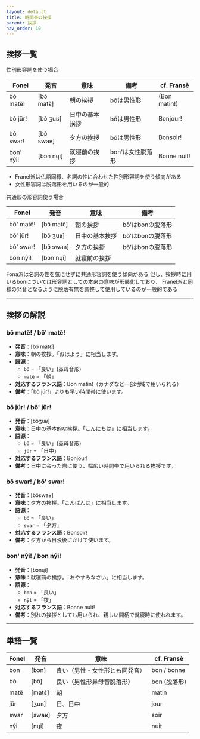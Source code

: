 ```yaml
---
layout: default
title: 時間帯の挨拶
parent: 挨拶
nav_order: 10
---
```


## 挨拶一覧


性別形容詞を使う場合


| Fonel            | 発音             | 意味               | 備考                        | cf. Fransè    |
|------------------|------------------|--------------------|-----------------------------|---------------|
| bõ matẽ!         | [bɔ̃ matɛ̃]      | 朝の挨拶           | bõは男性形                  | (Bon matin!)  |
| bõ jür!          | [bɔ̃ ʒuʁ]        | 日中の基本挨拶     | bõは男性形                  | Bonjour!      |
| bõ swar!         | [bɔ̃ swaʁ]       | 夕方の挨拶         | bõは男性形                  | Bonsoir!      |
| bon' nŷi!        | [bɔn nɥi]        | 就寝前の挨拶       | bon'は女性脱落形            | Bonne nuit!   |

- Franel派は仏語同様、名詞の性に合わせた性別形容詞を使う傾向がある
- 女性形容詞は脱落形を用いるのが一般的

共通形の形容詞使う場合

| Fonel            | 発音             | 意味               | 備考                        |
|------------------|------------------|--------------------|-----------------------------|
| bõ' matẽ!        | [bɔ̃ matɛ̃]      | 朝の挨拶           | bõ'はbonの脱落形            |
| bõ' jür!         | [bɔ̃ ʒuʁ]        | 日中の基本挨拶     | bõ'はbonの脱落形            |
| bõ' swar!        | [bɔ̃ swaʁ]       | 夕方の挨拶         | bõ'はbonの脱落形            |
| bon nŷi!         | [bɔn nɥi]        | 就寝前の挨拶       |                             |

Fona派は名詞の性を気にせずに共通形容詞を使う傾向がある
但し、挨拶時に用いるbonについては形容詞としての本来の意味が形骸化しており、
Franel派と同様の発音となるように脱落有無を調整して使用しているのが一般的である


---

## 挨拶の解説

### bõ matẽ! / bõ' matẽ! 
- **発音**：[bɔ̃ matɛ̃]
- **意味**：朝の挨拶。「おはよう」に相当します。
- **語源**：
  - `bõ` = 「良い」(鼻母音形)
  - `matẽ` = 「朝」
- **対応するフランス語**：Bon matin!（カナダなど一部地域で用いられる）
- **備考**：「bõ jür!」よりも早い時間帯に使います。

### bõ jür! / bõ' jür!
- **発音**：[bɔ̃ʒuʁ]
- **意味**：日中の基本的な挨拶。「こんにちは」に相当します。
- **語源**：
  - `bõ` = 「良い」(鼻母音形)
  - `jür` = 「日中」
- **対応するフランス語**：Bonjour!
- **備考**：日中に会った際に使う、幅広い時間帯で用いられる挨拶です。

### bõ swar! / bõ' swar!
- **発音**：[bɔ̃swaʁ]
- **意味**：夕方の挨拶。「こんばんは」に相当します。
- **語源**：
  - `bõ` = 「良い」
  - `swar` = 「夕方」
- **対応するフランス語**：Bonsoir!
- **備考**：夕方から日没後にかけて使います。

### bon' nŷi! / bon nŷi!
- **発音**：[bɔnɥi]
- **意味**：就寝前の挨拶。「おやすみなさい」に相当します。
- **語源**：
  - `bon` = 「良い」
  - `nŷi` = 「夜」
- **対応するフランス語**：Bonne nuit!
- **備考**：別れの挨拶としても用いられ、親しい間柄で就寝時に使われます。

---

## 単語一覧

| Fonel     | 発音      | 意味                          | cf. Fransè     |
|-----------|-----------|-------------------------------|----------------|
| bon       | [bɔn]     | 良い（男性・女性形とも同発音）| bon / bonne    |
| bõ        | [bɔ̃]     | 良い（男性形鼻母音脱落形）    | bon (脱落形)   |
| matẽ      | [matɛ̃]   | 朝                            | matin          |
| jür       | [ʒuʁ]     | 日、日中                        | jour           |
| swar      | [swaʁ]    | 夕方                          | soir           |
| nŷi       | [nɥi]     | 夜                            | nuit           |
